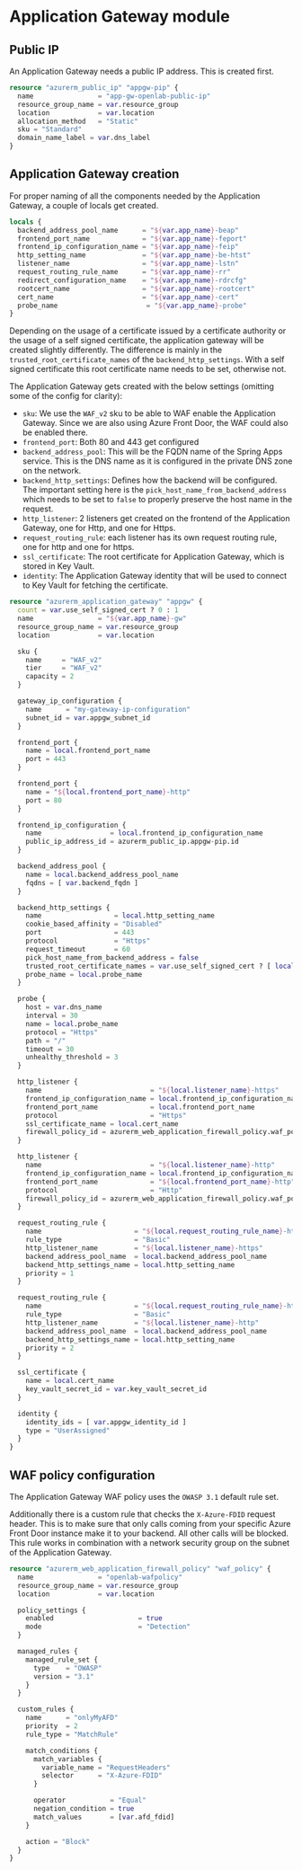 # Application Gateway module

## Public IP

An Application Gateway needs a public IP address. This is created first.

```terraform
resource "azurerm_public_ip" "appgw-pip" {
  name                = "app-gw-openlab-public-ip"
  resource_group_name = var.resource_group
  location            = var.location
  allocation_method   = "Static"
  sku = "Standard"
  domain_name_label = var.dns_label
}
```

## Application Gateway creation

For proper naming of all the components needed by the Application Gateway, a couple of locals get created.

```terraform
locals {
  backend_address_pool_name      = "${var.app_name}-beap"
  frontend_port_name             = "${var.app_name}-feport"
  frontend_ip_configuration_name = "${var.app_name}-feip"
  http_setting_name              = "${var.app_name}-be-htst"
  listener_name                  = "${var.app_name}-lstn"
  request_routing_rule_name      = "${var.app_name}-rr"
  redirect_configuration_name    = "${var.app_name}-rdrcfg"
  rootcert_name                  = "${var.app_name}-rootcert"
  cert_name                      = "${var.app_name}-cert"
  probe_name                      = "${var.app_name}-probe"
}
```

Depending on the usage of a certificate issued by a certificate authority or the usage of a self signed certificate, the application gateway will be created slightly differently. The difference is mainly in the `trusted_root_certificate_names` of the `backend_http_settings`. With a self signed certificate this root certificate name needs to be set, otherwise not.

The Application Gateway gets created with the below settings (omitting some of the config for clarity):

- `sku`: We use the `WAF_v2` sku to be able to WAF enable the Application Gateway. Since we are also using Azure Front Door, the WAF could also be enabled there.
- `frontend_port`: Both 80 and 443 get configured
- `backend_address_pool`: This will be the FQDN name of the Spring Apps service. This is the DNS name as it is configured in the private DNS zone on the network.
- `backend_http_settings`: Defines how the backend will be configured. The important setting here is the `pick_host_name_from_backend_address` which needs to be set to `false` to properly preserve the host name in the request.
- `http_listener`: 2 listeners get created on the frontend of the Application Gateway, one for Http, and one for Https.
- `request_routing_rule`: each listener has its own request routing rule, one for http and one for https.
- `ssl_certificate`: The root certificate for Application Gateway, which is stored in Key Vault.
- `identity`: The Application Gateway identity that will be used to connect to Key Vault for fetching the certificate.

```terraform
resource "azurerm_application_gateway" "appgw" {
  count = var.use_self_signed_cert ? 0 : 1
  name                = "${var.app_name}-gw"
  resource_group_name = var.resource_group
  location            = var.location

  sku {
    name     = "WAF_v2"
    tier     = "WAF_v2"
    capacity = 2
  }

  gateway_ip_configuration {
    name      = "my-gateway-ip-configuration"
    subnet_id = var.appgw_subnet_id
  }

  frontend_port {
    name = local.frontend_port_name
    port = 443
  }

  frontend_port {
    name = "${local.frontend_port_name}-http"
    port = 80
  }

  frontend_ip_configuration {
    name                 = local.frontend_ip_configuration_name
    public_ip_address_id = azurerm_public_ip.appgw-pip.id
  }

  backend_address_pool {
    name = local.backend_address_pool_name
    fqdns = [ var.backend_fqdn ]
  }

  backend_http_settings {
    name                  = local.http_setting_name
    cookie_based_affinity = "Disabled"
    port                  = 443
    protocol              = "Https"
    request_timeout       = 60
    pick_host_name_from_backend_address = false
    trusted_root_certificate_names = var.use_self_signed_cert ? [ local.rootcert_name ] : []
    probe_name = local.probe_name
  }

  probe {
    host = var.dns_name
    interval = 30
    name = local.probe_name
    protocol = "Https"
    path = "/"
    timeout = 30
    unhealthy_threshold = 3
  }

  http_listener {
    name                           = "${local.listener_name}-https"
    frontend_ip_configuration_name = local.frontend_ip_configuration_name
    frontend_port_name             = local.frontend_port_name
    protocol                       = "Https"
    ssl_certificate_name = local.cert_name
    firewall_policy_id = azurerm_web_application_firewall_policy.waf_policy.id
  }

  http_listener {
    name                           = "${local.listener_name}-http"
    frontend_ip_configuration_name = local.frontend_ip_configuration_name
    frontend_port_name             = "${local.frontend_port_name}-http"
    protocol                       = "Http"
    firewall_policy_id = azurerm_web_application_firewall_policy.waf_policy.id
  }

  request_routing_rule {
    name                       = "${local.request_routing_rule_name}-https"
    rule_type                  = "Basic"
    http_listener_name         = "${local.listener_name}-https"
    backend_address_pool_name  = local.backend_address_pool_name
    backend_http_settings_name = local.http_setting_name
    priority = 1
  }

  request_routing_rule {
    name                       = "${local.request_routing_rule_name}-http"
    rule_type                  = "Basic"
    http_listener_name         = "${local.listener_name}-http"
    backend_address_pool_name  = local.backend_address_pool_name
    backend_http_settings_name = local.http_setting_name
    priority = 2
  }

  ssl_certificate {
    name = local.cert_name
    key_vault_secret_id = var.key_vault_secret_id
  }

  identity {
    identity_ids = [ var.appgw_identity_id ]
    type = "UserAssigned"
  }
}
```

## WAF policy configuration

The Application Gateway WAF policy uses the `OWASP 3.1` default rule set.

Additionally there is a custom rule that checks the `X-Azure-FDID` request header. This is to make sure that only calls coming from your specific Azure Front Door instance make it to your backend. All other calls will be blocked. This rule works in combination with a network security group on the subnet of the Application Gateway.

```terraform
resource "azurerm_web_application_firewall_policy" "waf_policy" {
  name                = "openlab-wafpolicy"
  resource_group_name = var.resource_group
  location            = var.location

  policy_settings {
    enabled                     = true
    mode                        = "Detection"
  }

  managed_rules {
    managed_rule_set {
      type    = "OWASP"
      version = "3.1"
    }
  }

  custom_rules {
    name      = "onlyMyAFD"
    priority  = 2
    rule_type = "MatchRule"

    match_conditions {
      match_variables {
        variable_name = "RequestHeaders"
        selector      = "X-Azure-FDID"
      }

      operator           = "Equal"
      negation_condition = true
      match_values       = [var.afd_fdid]
    }

    action = "Block"
  }
}
```
